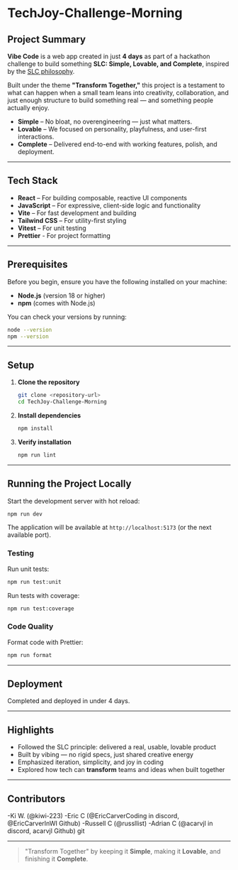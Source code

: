 # TechJoy-Challenge-Morning

## Project Summary

**Vibe Code** is a web app created in just **4 days** as part of a hackathon challenge to build something **SLC: Simple, Lovable, and Complete**, inspired by the [SLC philosophy](https://longform.asmartbear.com/slc/).

Built under the theme **"Transform Together,"** this project is a testament to what can happen when a small team leans into creativity, collaboration, and just enough structure to build something real — and something people actually enjoy.

- **Simple** – No bloat, no overengineering — just what matters.
- **Lovable** – We focused on personality, playfulness, and user-first interactions.
- **Complete** – Delivered end-to-end with working features, polish, and deployment.

---

## Tech Stack

- **React** – For building composable, reactive UI components
- **JavaScript** – For expressive, client-side logic and functionality
- **Vite** – For fast development and building
- **Tailwind CSS** – For utility-first styling
- **Vitest** – For unit testing
- **Prettier** - For project formatting

---

## Prerequisites

Before you begin, ensure you have the following installed on your machine:

- **Node.js** (version 18 or higher)
- **npm** (comes with Node.js)

You can check your versions by running:
```bash
node --version
npm --version
```

---

## Setup

1. **Clone the repository**
   ```bash
   git clone <repository-url>
   cd TechJoy-Challenge-Morning
   ```

2. **Install dependencies**
   ```bash
   npm install
   ```

3. **Verify installation**
   ```bash
   npm run lint
   ```

---

## Running the Project Locally

Start the development server with hot reload:
```bash
npm run dev
```

The application will be available at `http://localhost:5173` (or the next available port).

### Testing

Run unit tests:
```bash
npm run test:unit
```

Run tests with coverage:
```bash
npm run test:coverage
```

### Code Quality

Format code with Prettier:
```bash
npm run format
```
---

## Deployment

Completed and deployed in under 4 days.

---

## Highlights

- Followed the SLC principle: delivered a real, usable, lovable product
- Built by vibing — no rigid specs, just shared creative energy
- Emphasized iteration, simplicity, and joy in coding
- Explored how tech can **transform** teams and ideas when built together

---

## Contributors

-Ki W. (@kiwi-223)
-Eric C (@EricCarverCoding in discord, @EricCarverInWI Github)
-Russell C (@russllist)
-Adrian C (@acarvjl in discord, acarvjl Github) git

---

> "Transform Together" by keeping it **Simple**, making it **Lovable**, and finishing it **Complete**.
